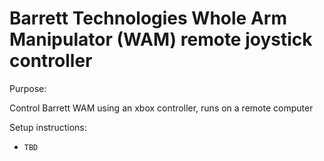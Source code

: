 # Barrett Technologies Whole Arm Manipulator (WAM) remote joystick controller

Purpose:

Control Barrett WAM using an xbox controller, runs on a remote computer


Setup instructions:

* `TBD`